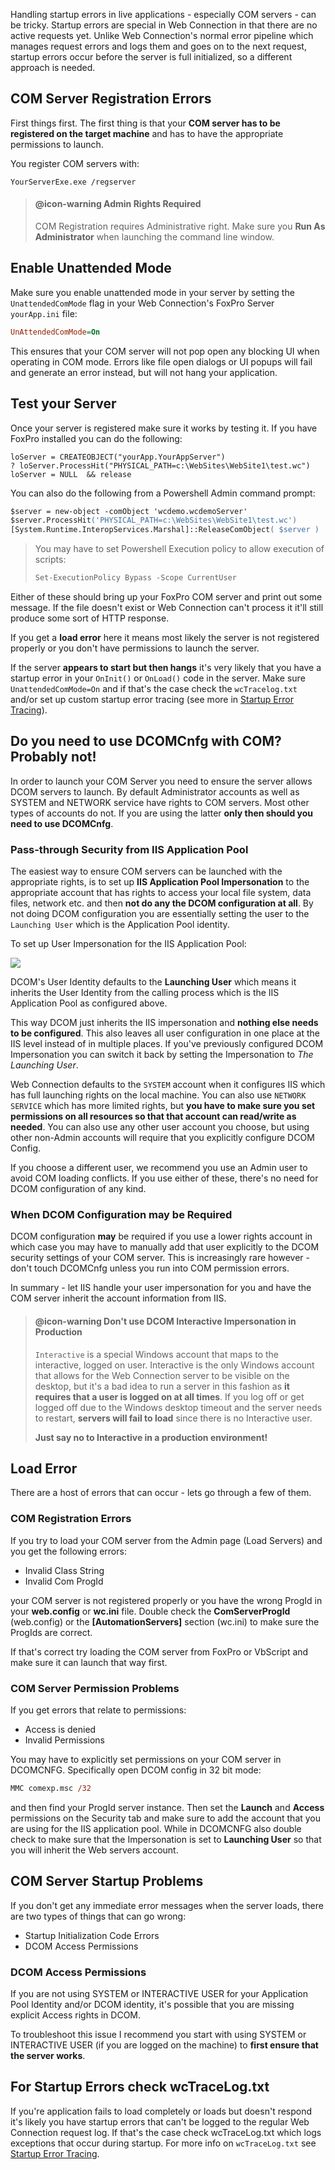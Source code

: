 ﻿Handling startup errors in live applications - especially COM servers - can be tricky. Startup errors are special in Web Connection in that there are no active requests yet. Unlike Web Connection's normal error pipeline which manages request errors and logs them and goes on to the next request, startup errors occur before the server is full initialized, so a different approach is needed.


## COM Server Registration Errors
First things first. The first thing is that your **COM server has to be registered on the target machine** and has to have the appropriate permissions to launch.

You register COM servers with:

```foxpro
YourServerExe.exe /regserver
```

> #### @icon-warning Admin Rights Required
> COM Registration requires Administrative right. Make sure you **Run As Administrator** when launching the command line window.

## Enable Unattended Mode
Make sure you enable unattended mode in your server by setting the `UnattendedComMode` flag in your Web Connection's FoxPro Server `yourApp.ini` file:

```ini
UnAttendedComMode=On
```

This ensures that your COM server will not pop open any blocking UI when operating in COM mode. Errors like file open dialogs or UI popups will fail and generate an error instead, but will not hang your application.

## Test your Server
Once your server is registered make sure it works by testing it. If you have FoxPro installed you can do the following:

```foxpro
loServer = CREATEOBJECT("yourApp.YourAppServer")
? loServer.ProcessHit("PHYSICAL_PATH=c:\WebSites\WebSite1\test.wc")
loServer = NULL  && release
```

You can also do the following from a Powershell Admin command prompt:

```ps
$server = new-object -comObject 'wcdemo.wcdemoServer'
$server.ProcessHit('PHYSICAL_PATH=c:\WebSites\WebSite1\test.wc')
[System.Runtime.InteropServices.Marshal]::ReleaseComObject( $server )
```
> You may have to set Powershell Execution policy to allow execution of scripts:
> ```ps
> Set-ExecutionPolicy Bypass -Scope CurrentUser
> ```

Either of these should bring up your FoxPro COM server and print out some message. If the file doesn't exist or Web Connection can't process it it'll still produce some sort of HTTP response.

If you get a **load error** here it means most likely the server is not registered properly or you don't have permissions to launch the server. 

If the server **appears to start but then hangs** it's very likely that you have a startup error in your `OnInit()` or `OnLoad()` code in the server. Make sure `UnattendedComMode=On` and if that's the case check the `wcTracelog.txt` and/or set up custom startup error tracing (see more in [Startup Error Tracing](VFPS://Topic/_4JU02V1L7)).

## Do you need to use DCOMCnfg with COM? Probably not!
In order to launch your COM Server you need to ensure the server allows DCOM servers to launch. By default Administrator accounts as well as SYSTEM and NETWORK service have rights to COM servers. Most other types of accounts do not. If you are using the latter **only then should you need to use DCOMCnfg**.

### Pass-through Security from IIS Application Pool
The easiest way to ensure COM servers can be launched with the appropriate rights, is to set up **IIS Application Pool Impersonation** to the appropriate account that has rights to access your local file system, data files, network etc. and then **not do any the DCOM configuration at all**. By not doing DCOM configuration you are essentially setting the user to the `Launching User` which is the Application Pool identity.

To set up User Impersonation for the IIS Application Pool:

![](IMAGES/misc/ApplicationPoolIdentity.png)

DCOM's User Identity defaults to the **Launching User** which means it inherits the User Identity from the calling process which is the IIS Application Pool as configured above.

This way DCOM just inherits the IIS impersonation and **nothing else needs to be configured**. This also leaves all user configuration in one place at the IIS level instead of in multiple places. If you've previously configured DCOM Impersonation you can switch it back by setting the Impersonation to *The Launching User*.

Web Connection defaults to the `SYSTEM` account when it configures IIS which has full launching rights on the local machine. You can also use `NETWORK SERVICE`  which has more limited rights, but **you have to make sure you set permissions on all resources so that that account can read/write as needed**. You can also use any other user account you choose, but using other non-Admin accounts will require that you explicitly configure DCOM Config.

If you choose a different user, we recommend you use an Admin user to avoid COM loading conflicts. If you use either of these, there's no need for DCOM configuration of any kind. 

### When DCOM Configuration may be Required
DCOM configuration **may** be required if you use a lower rights account in which case you may have to manually add that user explicitly to the DCOM security settings of your COM server. This is increasingly rare however - don't touch DCOMCnfg unless you run into COM permission errors.

In summary - let IIS handle your user impersonation for you and have the COM server inherit the account information from IIS.

> #### @icon-warning Don't use DCOM Interactive Impersonation in Production
> `Interactive` is a special Windows account that maps to the interactive, logged on user. Interactive is the only Windows account that allows for the Web Connection server to be visible on the desktop, but it's a bad idea to run a server in this fashion as **it requires that a user is logged on at all times**. If you log off or get logged off due to the Windows desktop timeout and the server needs to restart, **servers will fail to load** since there is no Interactive user.
>
> **Just say no to Interactive in a production environment!**

## Load Error
There are a host of errors that can occur - lets go through a few of them.

### COM Registration Errors
If you try to load your COM server from the Admin page (Load Servers) and you get the following errors:

* Invalid Class String
* Invalid Com ProgId

your COM server is not registered properly or you have the wrong ProgId in your **web.config** or **wc.ini** file. Double check the **ComServerProgId** (web.config) or the **[AutomationServers]** section (wc.ini) to make sure the ProgIds are correct.

If that's correct try loading the COM server from FoxPro or VbScript and make sure it can launch that way first. 

### COM Server Permission Problems
If you get errors that relate to permissions:

* Access is denied
* Invalid Permissions

You may have to explicitly set permissions on your COM server in DCOMCNFG. Specifically open DCOM config in 32 bit mode:

```ps
MMC comexp.msc /32
```

and then find your ProgId server instance. Then set the **Launch** and **Access** permissions on the Security tab and make sure to add the account that you are using for the IIS application pool. While in DCOMCNFG also double check to make sure that the Impersonation is set to **Launching User** so that you will inherit the Web servers account.

## COM Server Startup Problems
If you don't get any immediate error messages when the server loads, there are two types of things that can go wrong:

* Startup Initialization Code Errors
* DCOM Access Permissions

### DCOM Access Permissions
If you are not using SYSTEM or INTERACTIVE USER for your Application Pool Identity and/or DCOM identity, it's possible that you are missing explicit Access rights in DCOM.

To troubleshoot this issue I recommend you start with using SYSTEM or INTERACTIVE USER (if you are logged on the machine) to **first ensure that the server works**.

## For Startup Errors check wcTraceLog.txt
If you're application fails to load completely or loads but doesn't respond it's likely you have startup errors that can't be logged to the regular Web Connection request log. If that's the case check wcTraceLog.txt which logs exceptions that occur during startup. For more info on `wcTraceLog.txt` see [Startup Error Tracing](VFPS://Topic/_4JU02V1L7).
